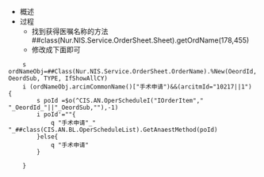 

- 概述
- 过程
	- 找到获得医嘱名称的方法  ##class(Nur.NIS.Service.OrderSheet.Sheet).getOrdName(178,455)
	- 修改成下面即可 



```
    s ordNameObj=##Class(Nur.NIS.Service.OrderSheet.OrderName).%New(OeordId, OeordSub, TYPE, IfShowAllCY)
    i (ordNameObj.arcimCommonName()["手术申请")&&(arcitmId="10217||1") {
	    s poId =$o(^CIS.AN.OperScheduleI("IOrderItem"," "_OeordId_"||"_OeordSub,""),-1)
		i poId'=""{
			q "手术申请"_" "_##class(CIS.AN.BL.OperScheduleList).GetAnaestMethod(poId)
		}else{
			q "手术申请"
		}
	
	}
```